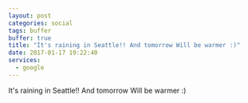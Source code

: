 ```yaml
---
layout: post
categories: social
tags: buffer
buffer: true
title: "It's raining in Seattle!! And tomorrow Will be warmer :)"
date: 2017-01-17 19:22:40
services: 
  - google
---
```

It&#039;s raining in Seattle!! And tomorrow Will be warmer :)
